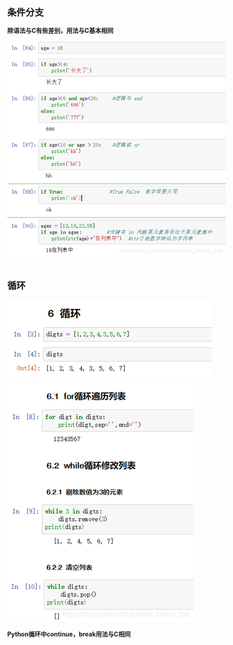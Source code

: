 ## 条件分支

**除语法与C有些差别，用法与C基本相同**

![img](6-流程控制.assets/20200721150458252.png)![点击并拖拽以移动](data:image/gif;base64,R0lGODlhAQABAPABAP///wAAACH5BAEKAAAALAAAAAABAAEAAAICRAEAOw==)



## 循环

![img](6-流程控制.assets/2020072316403768.png)![点击并拖拽以移动](data:image/gif;base64,R0lGODlhAQABAPABAP///wAAACH5BAEKAAAALAAAAAABAAEAAAICRAEAOw==)
![img](6-流程控制.assets/2020072316404969.png)![点击并拖拽以移动](data:image/gif;base64,R0lGODlhAQABAPABAP///wAAACH5BAEKAAAALAAAAAABAAEAAAICRAEAOw==)​



**Python循环中continue，break用法与C相同**